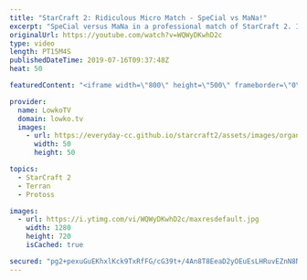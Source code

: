 ```yaml
---
title: "StarCraft 2: Ridiculous Micro Match - SpeCial vs MaNa!"
excerpt: "SpeCial versus MaNa in a professional match of StarCraft 2. In this game SpeCial starts off with putting his Barracks outside of his main base, this causes MaNa to play with extra units in the early game. One thing leads to another and a hyper aggressive game is the result.  Get more videos & support"
originalUrl: https://youtube.com/watch?v=WQWyDKwhD2c
type: video
length: PT15M4S
publishedDateTime: 2019-07-16T09:37:48Z
heat: 50

featuredContent: "<iframe width=\"800\" height=\"500\" frameborder=\"0\" src=\"https://www.youtube.com/embed/WQWyDKwhD2c\" allow=\"accelerometer; autoplay; encrypted-media; gyroscope; picture-in-picture\" allowfullscreen></iframe>"

provider:
  name: LowkoTV
  domain: lowko.tv
  images:
    - url: https://everyday-cc.github.io/starcraft2/assets/images/organizations/lowko.tv-50x50.jpg
      width: 50
      height: 50

topics:
  - StarCraft 2
  - Terran
  - Protoss

images:
  - url: https://i.ytimg.com/vi/WQWyDKwhD2c/maxresdefault.jpg
    width: 1280
    height: 720
    isCached: true

secured: "pg2+pexuGuEKhxlKck9TxRfFG/cG39t+/4An8T8EeaD2yOEuEsLHRuvEZnN8NMbGFsi/29/WvibUpt1VcDbiaiRB/2FSIeWBUSu4+u0LJC69BMRNfAs8ihIvPCd3tKjTuDQstgCV0gH//7eYP8l5qG6yfIqAdsgbUTxsWFdTAUUmJRSxJBQ/kpifLTQspl8SPUp1DdxIQcsSFgt/tSrR2RCJzzG4zppMZdVmBg+Hjz9XPMQxmvXs6FS+CrJBJ5soG9M4P1zJPZEf03yp9Pu06iq3XEDJ3qD9qGtAxDJbbhEzZanhKuFz9pXk1+58g+b4NOqHVToAGnpju/bNoMIP2ZRB6B3oCrmxAI5R8DObsS8GZFbwz/ifHzlCuI+trtNHSy/Ap1RPjU/4AAHOpGthburTn/nOXahCkc+1O17Pc7g=;ArqolNeIBg/xpn+u9YdwaA=="
---
```


